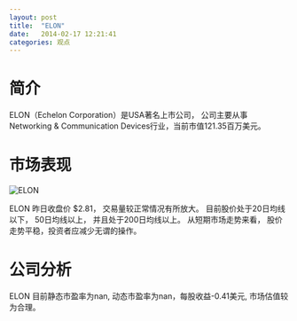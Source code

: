 ```yaml
---
layout: post
title:  "ELON"
date:   2014-02-17 12:21:41
categories: 观点
---
```


# 简介
ELON（Echelon Corporation）是USA著名上市公司，
公司主要从事Networking & Communication Devices行业，当前市值121.35百万美元。

# 市场表现

![ELON](http://finviz.com/chart.ashx?t=ELON&ty=c&ta=1&p=d&s=l)

ELON 昨日收盘价 $2.81，
交易量较正常情况有所放大。
目前股价处于20日均线以下，
50日均线以上，
并且处于200日均线以上。
从短期市场走势来看，
股价走势平稳，投资者应减少无谓的操作。

# 公司分析
ELON 目前静态市盈率为nan, 动态市盈率为nan，每股收益-0.41美元,
市场估值较为合理。

